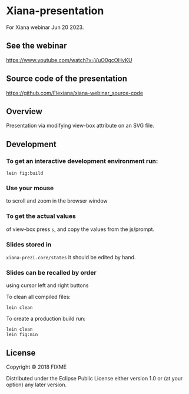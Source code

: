 # Xiana-presentation

For Xiana webinar Jun 20 2023.

## See the webinar

https://www.youtube.com/watch?v=VuO0gcOHvKU

## Source code of the presentation

https://github.com/Flexiana/xiana-webinar_source-code

## Overview

Presentation via modifying view-box attribute on an SVG file.

## Development

### To get an interactive development environment run:

    lein fig:build

### Use your mouse

to scroll and zoom in the browser window

### To get the actual values

of view-box press `s`, and copy the values from the js/prompt.

### Slides stored in

`xiana-prezi.core/states` it should be edited by hand.

### Slides can be recalled by order

using cursor left and right buttons

To clean all compiled files:

	lein clean

To create a production build run:

	lein clean
	lein fig:min

## License

Copyright © 2018 FIXME

Distributed under the Eclipse Public License either version 1.0 or (at your option) any later version.
